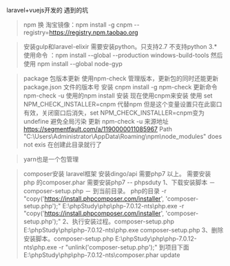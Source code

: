 laravel+vuejs开发的 遇到的坑

> npm 换 淘宝镜像：npm install -g cnpm --registry=https://registry.npm.taobao.org

> 安装gulp和laravel-elixir
需要安装python。只支持2.7 不支持python 3.*
使用命令 ：npm install --global --production windows-build-tools
然后使用 npm install --global node-gyp

>package 包版本更新
 使用npm-check 管理版本，更新包的同时还能更新package.json 文件的版本号
 安装 cnpm install -g npm-check
 更新命令 npm-check -u 使用的npm install 安装
 现在使用cnpm来安装
 使用 set NPM_CHECK_INSTALLER=cnpm 代替npm 
 但是这个变量设置只在此窗口有效，关闭窗口后消失，set NPM_CHECK_INSTALLER=cnpm变为undefine
 避免全局污染
 更新 npm-check -u
 来源地址 https://segmentfault.com/a/1190000011085967
 Path "C:\Users\Administrator\AppData\Roaming\npm\node_modules" does not exis
 在创建此目录就行了
 
> yarn也是一个包管理

> composer安装 laravel框架
安装dingo/api 需要php7 以上。 需要安装 php 的composer.phar 
需要安装php7 -- phpsduty
1、下载安装脚本 － composer-setup.php － 到当前目录。
php的目录 -r "copy('https://install.phpcomposer.com/installer', 'composer-setup.php');"
E:\phpStudy\php\php-7.0.12-nts\php.exe -r "copy('https://install.phpcomposer.com/installer', 'composer-setup.php');"
2、执行安装过程。composer-setup.php
E:\phpStudy\php\php-7.0.12-nts\php.exe composer-setup.php
3、删除安装脚本。composer-setup.php
E:\phpStudy\php\php-7.0.12-nts\php.exe -r "unlink('composer-setup.php');"
到项目下面 E:\phpStudy\php\php-7.0.12-nts\composer.phar update



